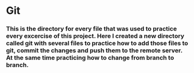 # Git
### This is the directory for every file that was used to practice every excercise of this project. Here I created a new directory called git with several files to practice how to add those files to git, commit the changes and push them to the remote server. At the same time practicing how to change from branch to branch.
